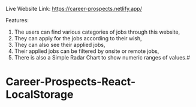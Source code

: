 Live Website Link: https://career-prospects.netlify.app/

Features:
1. The users can find various categories of jobs through this website,
2. They can apply for the jobs according to their wish, 
3. They can also see their applied jobs,
4. Their applied jobs can be filtered by onsite or remote jobs,
5. There is also a Simple Radar Chart to show numeric ranges of values.# 

# Career-Prospects-React-LocalStorage
